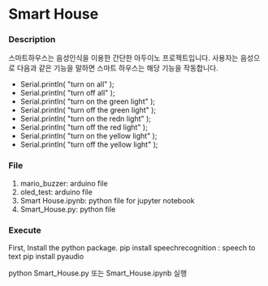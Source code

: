 # Smart House

### Description

스마트하우스는 음성인식을 이용한 간단한 아두이노 프로젝트입니다.
사용자는 음성으로 다음과 같은 기능을 말하면 스마트 하우스는 해당 기능을 작동합니다.
 
- Serial.println( "turn on all" ); 
- Serial.println( "turn off all" ); 
- Serial.println( "turn on the green light" );  
- Serial.println( "turn off the green light" );  
- Serial.println( "turn on the redn light" );  
- Serial.println( "turn off the red light" );  
- Serial.println( "turn on the yellow light" );  
- Serial.println( "turn off the yellow light" );


### File

1. mario_buzzer: arduino file
2. oled_test: arduino file
3. Smart House.ipynb: python file for jupyter notebook
4. Smart_House.py: python file 

### Execute

First, Install the python package.
pip install speechrecognition : speech to text
pip install pyaudio 

python Smart_House.py
또는
Smart_House.ipynb 실행